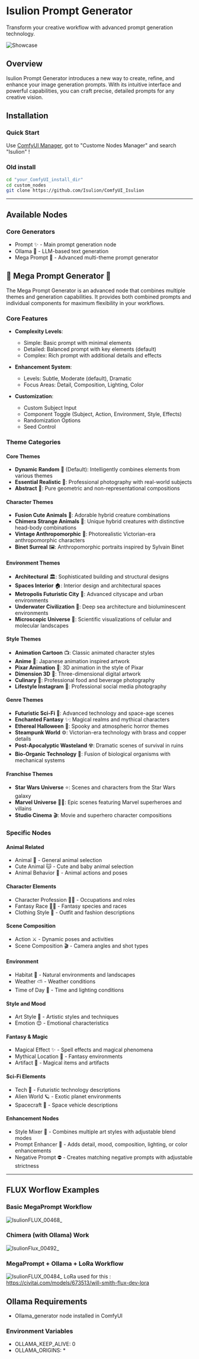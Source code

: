 # Isulion Prompt Generator

Transform your creative workflow with advanced prompt generation technology.

![Showcase](https://github.com/user-attachments/assets/56d69f0a-d840-42de-93ef-5378293263ee)

## Overview

Isulion Prompt Generator introduces a new way to create, refine, and enhance your image generation prompts. With its intuitive interface and powerful capabilities, you can craft precise, detailed prompts for any creative vision.

## Installation

### Quick Start

Use [ComfyUI Manager](https://github.com/ltdrdata/ComfyUI-Manager), got to "Custome Nodes Manager" and search  "Isulion" !

### Old install

```bash
cd "your_ComfyUI_install_dir"
cd custom_nodes
git clone https://github.com/Isulion/ComfyUI_Isulion
```

--------------

## Available Nodes

### Core Generators

- Prompt  ✨ - Main prompt generation node
- Ollama  🤖 - LLM-based text generation
- Mega Prompt 🎯 - Advanced multi-theme prompt generator

## 🎯 Mega Prompt Generator 🎯

The Mega Prompt Generator is an advanced node that combines multiple themes and generation capabilities. It provides both combined prompts and individual components for maximum flexibility in your workflows.

### Core Features

- **Complexity Levels**:
  - Simple: Basic prompt with minimal elements
  - Detailed: Balanced prompt with key elements (default)
  - Complex: Rich prompt with additional details and effects

- **Enhancement System**:
  - Levels: Subtle, Moderate (default), Dramatic
  - Focus Areas: Detail, Composition, Lighting, Color

- **Customization**:
  - Custom Subject Input
  - Component Toggle (Subject, Action, Environment, Style, Effects)
  - Randomization Options
  - Seed Control

### Theme Categories

#### Core Themes

- **Dynamic Random** 🎲 (Default): Intelligently combines elements from various themes
- **Essential Realistic** 📸: Professional photography with real-world subjects
- **Abstract** 🎨: Pure geometric and non-representational compositions

#### Character Themes

- **Fusion Cute Animals** 🐰: Adorable hybrid creature combinations
- **Chimera Strange Animals** 🦄: Unique hybrid creatures with distinctive head-body combinations
- **Vintage Anthropomorphic** 🎩: Photorealistic Victorian-era anthropomorphic characters
- **Binet Surreal** 🖼️: Anthropomorphic portraits inspired by Sylvain Binet

#### Environment Themes

- **Architectural** 🏛️: Sophisticated building and structural designs
- **Spaces Interior** 🏠: Interior design and architectural spaces
- **Metropolis Futuristic City** 🌆: Advanced cityscape and urban environments
- **Underwater Civilization** 🌊: Deep sea architecture and bioluminescent environments
- **Microscopic Universe** 🔬: Scientific visualizations of cellular and molecular landscapes

#### Style Themes

- **Animation Cartoon** 📺: Classic animated character styles
- **Anime** 🎌: Japanese animation inspired artwork
- **Pixar Animation** 💫: 3D animation in the style of Pixar
- **Dimension 3D** 💠: Three-dimensional digital artwork
- **Culinary** 🍳: Professional food and beverage photography
- **Lifestyle Instagram** 📱: Professional social media photography

#### Genre Themes

- **Futuristic Sci-Fi** 🚀: Advanced technology and space-age scenes
- **Enchanted Fantasy** ✨: Magical realms and mythical characters
- **Ethereal Halloween** 👻: Spooky and atmospheric horror themes
- **Steampunk World** ⚙️: Victorian-era technology with brass and copper details
- **Post-Apocalyptic Wasteland** ☢️: Dramatic scenes of survival in ruins
- **Bio-Organic Technology** 🧬: Fusion of biological organisms with mechanical systems

#### Franchise Themes

- **Star Wars Universe** ⭐: Scenes and characters from the Star Wars galaxy
- **Marvel Universe** 🦸‍♂️: Epic scenes featuring Marvel superheroes and villains
- **Studio Cinema** 🎬: Movie and superhero character compositions

### Specific Nodes

#### Animal Related

- Animal 🦁 - General animal selection
- Cute Animal 🐱 - Cute and baby animal selection
- Animal Behavior 🦊 - Animal actions and poses

#### Character Elements

- Character Profession 👨‍🍳 - Occupations and roles
- Fantasy Race 🧝‍♂️ - Fantasy species and races
- Clothing Style 👔 - Outfit and fashion descriptions

#### Scene Composition

- Action ⚔️ - Dynamic poses and activities
- Scene Composition 🎬 - Camera angles and shot types

#### Environment

- Habitat 🌲 - Natural environments and landscapes
- Weather ⛅ - Weather conditions
- Time of Day 🌅 - Time and lighting conditions

#### Style and Mood

- Art Style 🎨 - Artistic styles and techniques
- Emotion 😊 - Emotional characteristics

#### Fantasy & Magic

- Magical Effect ✨ - Spell effects and magical phenomena
- Mythical Location 🏰 - Fantasy environments
- Artifact 📿 - Magical items and artifacts

#### Sci-Fi Elements

- Tech 🤖 - Futuristic technology descriptions
- Alien World 🪐 - Exotic planet environments
- Spacecraft 🚀 - Space vehicle descriptions

#### Enhancement Nodes

- Style Mixer 🎨 - Combines multiple art styles with adjustable blend modes
- Prompt Enhancer 📝 - Adds detail, mood, composition, lighting, or color enhancements
- Negative Prompt ⛔ - Creates matching negative prompts with adjustable strictness

--------------

## FLUX Worflow Examples

### Basic MegaPrompt Workflow

![IsulionFLUX_00468_](https://github.com/user-attachments/assets/91e7db26-9315-45d3-8461-83f0bba457b1)

### Chimera (with Ollama) Work

![IsulionFlux_00492_](https://github.com/user-attachments/assets/0e097a70-3821-4440-94d9-589703ab7ad1)

### MegaPrompt + Ollama + LoRa Workflow

![IsulionFLUX_00484_](https://github.com/user-attachments/assets/6cbc3ea8-650b-44b3-9a59-a3476a7e513c)
LoRa used for this : https://civitai.com/models/673513/will-smith-flux-dev-lora

## Ollama Requirements

- Ollama_generator node installed in ComfyUI

### Environment Variables

- OLLAMA_KEEP_ALIVE: 0
- OLLAMA_ORIGINS: *
